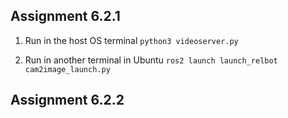 Assignment 6.2.1
-----------------------------------------------
1. Run in the host OS terminal 
`python3 videoserver.py`

2. Run in another terminal in Ubuntu
`ros2 launch launch_relbot cam2image_launch.py`

Assignment 6.2.2
-----------------------------------------------
